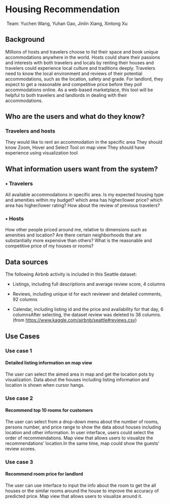 # Housing Recommendation

​                                                                                  Team: Yuchen Wang, Yuhan Gao, Jinlin Xiang, Xintong Xu

## Background

Millions of hosts and travelers choose to list their space and book unique accommodations anywhere in the world. Hosts could share their passions and interests with both travelers and locals by renting their houses and travelers could experience local culture and traditions deeply. Travelers need to know the local environment and reviews of their potential accommodations, such as the location, safety and grade. For landlord, they expect to get a reasonable and competitive price before they poll accommodations online. As a web-based marketplace, this tool will be helpful to both travelers and landlords in dealing with their accommodations.

## Who are the users and what do they know?

### Travelers and hosts

 They would like to rent an accommodation in the specific area
 They should know Zoom, Hover and Select Tool on map view
 They should have experience using visualization tool


## What information users want from the system?

### • Travelers

 All available accommodations in specific area.
 Is my expected housing type and amenities within my budget?
 which area has higher/lower price?
 which area has higher/lower rating?
 How about the review of previous travelers?

### • Hosts

 How other people priced around me, relative to dimensions such as amenities and location?
 Are there certain neighborhoods that are substantially more expensive than others?
 What is the reasonable and competitive price of my houses or rooms?

## Data sources

The following Airbnb activity is included in this Seattle dataset:

* Listings, including full descriptions and average review score, 4 columns
* Reviews, including unique id for each reviewer and detailed comments, 92 columns

* Calendar, including listing id and the price and availability for that day, 6 columnsAfter selecting, the dataset review was deleted to 38 columns.
(from https://www.kaggle.com/airbnb/seattle#reviews.csv)

## Use Cases

### Use case 1

#### Detailed listing information on map view

The user can select the aimed area in map and get the location pots by visualization. Data about the houses including listing information and location is shown when cursor hangs.

### Use case 2

#### Recommend top 10 rooms for customers

The user can select from a drop-down menu about the number of rooms, persons number, and price range to show the data about houses including location and other information. In user interface, users could select the order of recommendations. Map view that allows users to visualize the recommendations’ location.In the same time, map could show the guests’ review scores.

### Use case 3

#### Recommend room price for landlord

The user can use interface to input the info about the room to get the all houses or the similar rooms around the house to improve the accuracy of predicted price. Map view that allows users to visualize 
around it.